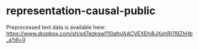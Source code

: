 # representation-causal-public

Preprocessed text data is available here: https://www.dropbox.com/sh/sd7ezkgwl110afn/AACVEXEhj8JXohRi119ZhHb_a?dl=0
